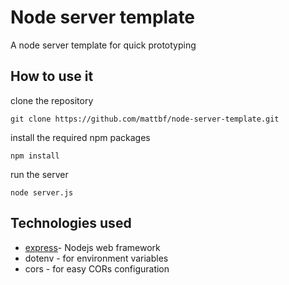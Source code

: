 # Node server template
A node server template for quick prototyping

## How to use it

clone the repository
```
git clone https://github.com/mattbf/node-server-template.git
```
install the required npm packages
```
npm install
```

run the server
```
node server.js
```

## Technologies used

* [express](https://expressjs.com/)- Nodejs web framework
* dotenv - for environment variables
* cors - for easy CORs configuration
